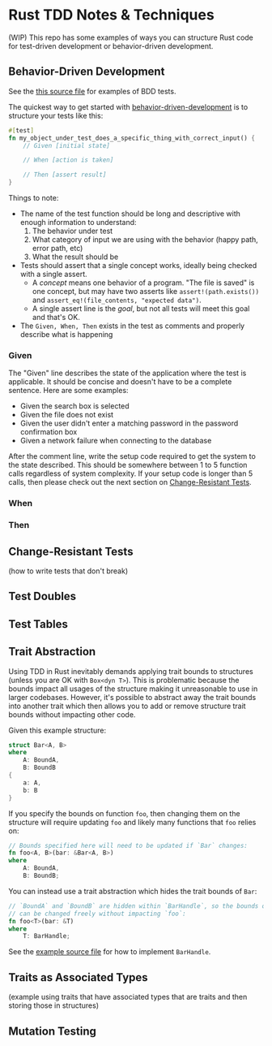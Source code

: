 # Rust TDD Notes & Techniques

(WIP) This repo has some examples of ways you can structure Rust code for
test-driven development or behavior-driven development.

## Behavior-Driven Development

See the [this source file](src/bdd.rs) for examples of BDD tests.

The quickest way to get started with
[behavior-driven-development](https://en.wikipedia.org/wiki/Behavior-driven_development)
is to structure your tests like this:

```rust
#[test]
fn my_object_under_test_does_a_specific_thing_with_correct_input() {
    // Given [initial state]

    // When [action is taken]

    // Then [assert result]
}
```

Things to note:

- The name of the test function should be long and descriptive with enough information to understand:
  1. The behavior under test
  2. What category of input we are using with the behavior (happy path, error path, etc)
  3. What the result should be
- Tests should assert that a single concept works, ideally being checked with a single assert.
  - A _concept_ means one behavior of a program. "The file is saved" is one concept, but may have two asserts like `assert!(path.exists())` and `assert_eq!(file_contents, "expected data")`.
  - A single assert line is the _goal_, but not all tests will meet this goal and that's OK.
- The `Given, When, Then` exists in the test as comments and properly describe what is happening

### Given

The "Given" line describes the state of the application where the test is
applicable. It should be concise and doesn't have to be a complete sentence.
Here are some examples:
- Given the search box is selected
- Given the file does not exist
- Given the user didn't enter a matching password in the password confirmation box
- Given a network failure when connecting to the database

After the comment line, write the setup code required to get the system to the
state described. This should be somewhere between 1 to 5 function calls
regardless of system complexity. If your setup code is longer than 5 calls,
then please check out the next section on [Change-Resistant
Tests](#change-resistant_tests).

### When

### Then

## Change-Resistant Tests

(how to write tests that don't break)

## Test Doubles

## Test Tables

## Trait Abstraction

Using TDD in Rust inevitably demands applying trait bounds to structures
(unless you are OK with `Box<dyn T>`). This is problematic because the bounds
impact all usages of the structure making it unreasonable to use in larger
codebases. However, it's possible to abstract away the trait bounds into
another trait which then allows you to add or remove structure trait bounds
without impacting other code.

Given this example structure:

```rust
struct Bar<A, B>
where
    A: BoundA,
    B: BoundB
{
    a: A,
    b: B
}
```

If you specify the bounds on function `foo`, then changing them on the
structure will require updating `foo` and likely many functions that `foo`
relies on:

```rust
// Bounds specified here will need to be updated if `Bar` changes:
fn foo<A, B>(bar: &Bar<A, B>)
where
    A: BoundA,
    B: BoundB;
```

You can instead use a trait abstraction which hides the trait bounds of `Bar`:

```rust
// `BoundA` and `BoundB` are hidden within `BarHandle`, so the bounds on `Bar`
// can be changed freely without impacting `foo`:
fn foo<T>(bar: &T)
where
    T: BarHandle;
```

See the [example source file](src/trait_abstraction.rs) for how to implement `BarHandle`.

## Traits as Associated Types

(example using traits that have associated types that are traits and then storing those in structures)

## Mutation Testing
